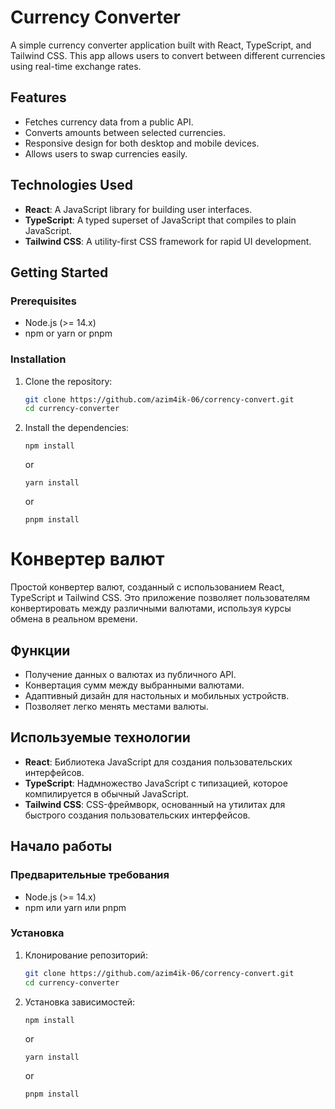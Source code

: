 # Currency Converter

A simple currency converter application built with React, TypeScript, and Tailwind CSS. This app allows users to convert between different currencies using real-time exchange rates.

## Features

- Fetches currency data from a public API.
- Converts amounts between selected currencies.
- Responsive design for both desktop and mobile devices.
- Allows users to swap currencies easily.

## Technologies Used

- **React**: A JavaScript library for building user interfaces.
- **TypeScript**: A typed superset of JavaScript that compiles to plain JavaScript.
- **Tailwind CSS**: A utility-first CSS framework for rapid UI development.

## Getting Started

### Prerequisites

- Node.js (>= 14.x)
- npm or yarn or pnpm 

### Installation

1. Clone the repository:

   ```bash
   git clone https://github.com/azim4ik-06/corrency-convert.git
   cd currency-converter
   ```

2. Install the dependencies:

   ```
   npm install
   ```

   or

   ```
   yarn install
   ```

   or

   ```
   pnpm install
   ```

# Конвертер валют

Простой конвертер валют, созданный с использованием React, TypeScript и Tailwind CSS. Это приложение позволяет пользователям конвертировать между различными валютами, используя курсы обмена в реальном времени.

## Функции

- Получение данных о валютах из публичного API.
- Конвертация сумм между выбранными валютами.
- Адаптивный дизайн для настольных и мобильных устройств.
- Позволяет легко менять местами валюты.

## Используемые технологии

- **React**: Библиотека JavaScript для создания пользовательских интерфейсов.
- **TypeScript**: Надмножество JavaScript с типизацией, которое компилируется в обычный JavaScript.
- **Tailwind CSS**: CSS-фреймворк, основанный на утилитах для быстрого создания пользовательских интерфейсов.

## Начало работы

### Предварительные требования

- Node.js (>= 14.x)
- npm или yarn или pnpm

### Установка

1. Клонирование репозиторий:

   ```bash
   git clone https://github.com/azim4ik-06/corrency-convert.git
   cd currency-converter

   ```

2. Установка зависимостей:

   ```
   npm install
   ```

   or

   ```
   yarn install
   ```

   or

   ```
   pnpm install
   ```
